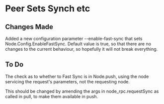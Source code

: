 # Peer Sets Synch etc

## Changes Made

Added a new configuration parameter --enable-fast-sync that sets Node.Config.EnableFastSync. Default value is true, so that there are no changes to the current behaviour, so hopefully it will not break everything.

## To Do

The check as to whether to Fast Sync is in Node.push, using the node servicing the request's parameters, not the requesting node.

This should be changed by amending the args in node_rpc.requestSync as called in pull, to make them available in push.
